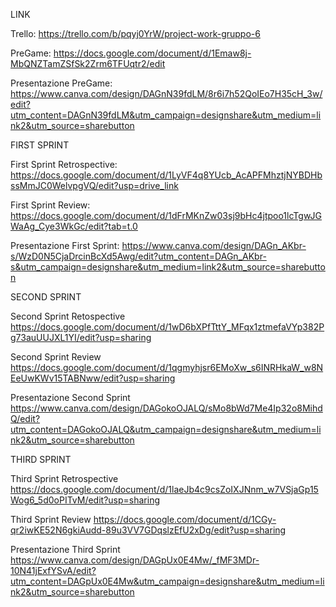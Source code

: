 LINK

Trello:
https://trello.com/b/pqyj0YrW/project-work-gruppo-6

PreGame:
https://docs.google.com/document/d/1Emaw8j-MbQNZTamZSfSk2Zrm6TFUqtr2/edit

Presentazione PreGame:
https://www.canva.com/design/DAGnN39fdLM/8r6i7h52QoIEo7H35cH_3w/edit?utm_content=DAGnN39fdLM&utm_campaign=designshare&utm_medium=link2&utm_source=sharebutton 

FIRST SPRINT

First Sprint Retrospective:
https://docs.google.com/document/d/1LyVF4q8YUcb_AcAPFMhztjNYBDHbssMmJC0WelvpgVQ/edit?usp=drive_link


First Sprint Review:
https://docs.google.com/document/d/1dFrMKnZw03sj9bHc4jtpoo1lcTgwJGWaAg_Cye3WkGc/edit?tab=t.0


Presentazione First Sprint:
https://www.canva.com/design/DAGn_AKbr-s/WzD0N5CjaDrcinBcXd5Awg/edit?utm_content=DAGn_AKbr-s&utm_campaign=designshare&utm_medium=link2&utm_source=sharebutton

SECOND SPRINT

Second Sprint Retospective
https://docs.google.com/document/d/1wD6bXPfTttY_MFqx1ztmefaVYp382Pg73auUUJXL1YI/edit?usp=sharing

Second Sprint Review
https://docs.google.com/document/d/1qgmyhjsr6EMoXw_s6INRHkaW_w8NEeUwKWv15TABNww/edit?usp=sharing

Presentazione Second Sprint
https://www.canva.com/design/DAGokoOJALQ/sMo8bWd7Me4Ip32o8MihdQ/edit?utm_content=DAGokoOJALQ&utm_campaign=designshare&utm_medium=link2&utm_source=sharebutton

THIRD SPRINT

Third Sprint Retrospective
https://docs.google.com/document/d/1laeJb4c9csZoIXJNnm_w7VSjaGp15Wog6_5d0oPITvM/edit?usp=sharing

Third Sprint Review
https://docs.google.com/document/d/1CGy-qr2iwKE52N6gkiAudd-89u3VV7GDqslzEfU2xDg/edit?usp=sharing

Presentazione Third Sprint
https://www.canva.com/design/DAGpUx0E4Mw/_fMF3MDr-10N41jExfYSvA/edit?utm_content=DAGpUx0E4Mw&utm_campaign=designshare&utm_medium=link2&utm_source=sharebutton




